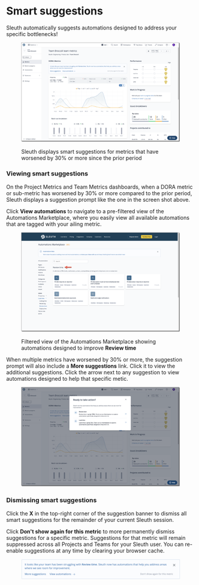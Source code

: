 # Smart suggestions

Sleuth automatically suggests automations designed to address your specific bottlenecks!&#x20;

<figure><img src="../.gitbook/assets/image (91).png" alt=""><figcaption><p>Sleuth displays smart suggestions for metrics that have worsened by 30% or more since the prior period</p></figcaption></figure>

### Viewing smart suggestions

On the Project Metrics and Team Metrics dashboards, when a DORA metric or sub-metric has worsened by 30% or more compared to the prior period, Sleuth displays a suggestion prompt like the one in the screen shot above.&#x20;

Click **View automations** to navigate to a pre-filtered view of the Automations Marketplace, where you easily view all available automations that are tagged with your ailing metric.

<figure><img src="../.gitbook/assets/image (93).png" alt=""><figcaption><p>Filtered view of the Automations Marketplace showing automations designed to improve <strong>Review time</strong></p></figcaption></figure>

When multiple metrics have worsened by 30% or more, the suggestion prompt will also include a **More suggestions** link. Click it to view the additional suggestions. Click the arrow next to any suggestion to view automations designed to help that specific metic.

<figure><img src="../.gitbook/assets/image (92).png" alt=""><figcaption></figcaption></figure>

### Dismissing smart suggestions

Click the **X** in the top-right corner of the suggestion banner to dismiss all smart suggestions for the remainder of your current Sleuth session.&#x20;

Click **Don't show again for this metric** to more permanently dismiss suggestions for a specific metric. Suggestions for that metric will remain suppressed across all Projects and Teams for your Sleuth user. You can re-enable suggestions at any time by clearing your browser cache.

<figure><img src="../.gitbook/assets/image (94).png" alt=""><figcaption></figcaption></figure>

